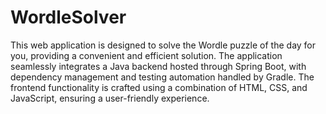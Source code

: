 # WordleSolver
This web application is designed to solve the Wordle puzzle of the day for you, providing a convenient and efficient solution. The application seamlessly integrates a Java backend hosted through Spring Boot, with dependency management and testing automation handled by Gradle. The frontend functionality is crafted using a combination of HTML, CSS, and JavaScript, ensuring a user-friendly experience.
